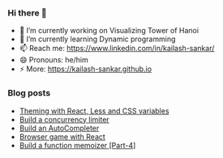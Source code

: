 ### Hi there 👋

- 🔭 I’m currently working on Visualizing Tower of Hanoi
- 🌱 I’m currently learning Dynamic programming
- 📫 Reach me: https://www.linkedin.com/in/kailash-sankar/
- 😄 Pronouns: he/him
- ⚡ More: https://kailash-sankar.github.io

### Blog posts
<!-- BLOG-POST-LIST:START -->
- [Theming with React, Less and CSS variables](https://dev.to/ksankar/theming-with-react-less-and-css-variables-2pbg)
- [Build a concurrency limiter](https://dev.to/ksankar/build-a-concurrency-limiter-55pp)
- [Build an AutoCompleter](https://dev.to/ksankar/build-an-autocompleter-359h)
- [Browser game with React](https://dev.to/ksankar/browser-game-with-react-5ckj)
- [Build a function memoizer [Part-4]](https://dev.to/ksankar/build-a-function-memoizer-part-4-5cfc)
<!-- BLOG-POST-LIST:END -->
